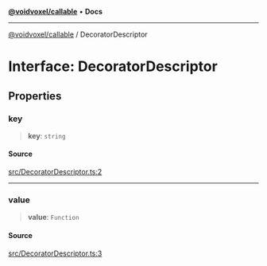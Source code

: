 [**@voidvoxel/callable**](../README.md) • **Docs**

***

[@voidvoxel/callable](../globals.md) / DecoratorDescriptor

# Interface: DecoratorDescriptor

## Properties

### key

> **key**: `string`

#### Source

[src/DecoratorDescriptor.ts:2](https://github.com/voidvoxel/callable/blob/322669e7c28825425a48ae47506244891d3a5cde/src/DecoratorDescriptor.ts#L2)

***

### value

> **value**: `Function`

#### Source

[src/DecoratorDescriptor.ts:3](https://github.com/voidvoxel/callable/blob/322669e7c28825425a48ae47506244891d3a5cde/src/DecoratorDescriptor.ts#L3)
